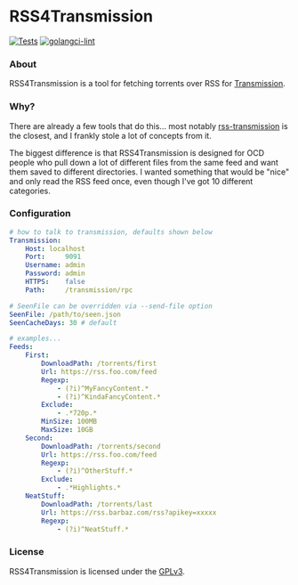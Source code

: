 # RSS4Transmission

[![Tests](https://github.com/synfinatic/rss4transmission/actions/workflows/tests.yml/badge.svg)](https://github.com/synfinatic/rss4transmission/actions/workflows/tests.yml)
[![golangci-lint](https://github.com/synfinatic/rss4transmission/actions/workflows/golangci-lint.yml/badge.svg)](https://github.com/synfinatic/rss4transmission/actions/workflows/golangci-lint.yml)

### About

RSS4Transmission is a tool for fetching torrents over RSS for [Transmission](
https://transmissionbt.com).

### Why?

There are already a few tools that do this... most notably [rss-transmission](
https://github.com/nning/transmission-rss) is the closest, and I frankly stole
a lot of concepts from it.  

The biggest difference is that RSS4Transmission is designed for OCD people who 
pull down a lot of different files from the same feed and want them saved to 
different directories.  I wanted something that would be "nice" and only 
read the RSS feed once, even though I've got 10 different categories.

### Configuration


```yaml
# how to talk to transmission, defaults shown below
Transmission:
    Host: localhost
    Port:     9091
    Username: admin
    Password: admin
    HTTPS:    false
    Path:     /transmission/rpc

# SeenFile can be overridden via --send-file option
SeenFile: /path/to/seen.json
SeenCacheDays: 30 # default

# examples...
Feeds:
    First:
        DownloadPath: /torrents/first
        Url: https://rss.foo.com/feed
        Regexp:
            - (?i)^MyFancyContent.*
            - (?i)^KindaFancyContent.*
        Exclude:
            - .*720p.*
        MinSize: 100MB
        MaxSize: 10GB
    Second:
        DownloadPath: /torrents/second
        Url: https://rss.foo.com/feed
        Regexp:
            - (?i)^OtherStuff.*
        Exclude:
            - .*Highlights.*
    NeatStuff:
        DownloadPath: /torrents/last
        Url: https://rss.barbaz.com/rss?apikey=xxxxx
        Regexp:
            - (?i)^NeatStuff.*
```

### License

RSS4Transmission is licensed under the [GPLv3](LICENSE).
